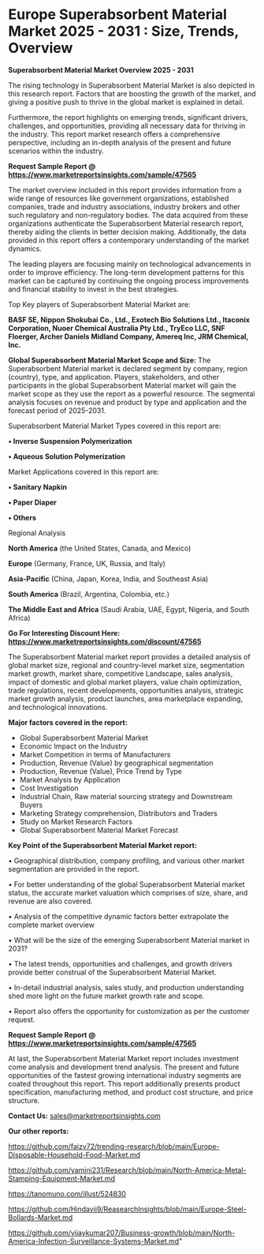 # Europe Superabsorbent Material Market 2025 - 2031 : Size, Trends, Overview

<Strong> Superabsorbent Material Market Overview 2025 - 2031</strong>

The rising technology in Superabsorbent Material Market is also depicted in this research report. Factors that are boosting the growth of the market, and giving a positive push to thrive in the global market is explained in detail.

Furthermore, the report highlights on emerging trends, significant drivers, challenges, and opportunities, providing all necessary data for thriving in the industry. This report market research offers a comprehensive perspective, including an in-depth analysis of the present and future scenarios within the industry.

<strong>Request Sample Report @ <a href=https://www.marketreportsinsights.com/sample/47565>https://www.marketreportsinsights.com/sample/47565</a></strong>

The market overview included in this report provides information from a wide range of resources like government organizations, established companies, trade and industry associations, industry brokers and other such regulatory and non-regulatory bodies. The data acquired from these organizations authenticate the Superabsorbent Material research report, thereby aiding the clients in better decision making. Additionally, the data provided in this report offers a contemporary understanding of the market dynamics.

The leading players are focusing mainly on technological advancements in order to improve efficiency. The long-term development patterns for this market can be captured by continuing the ongoing process improvements and financial stability to invest in the best strategies.

Top Key players of Superabsorbent Material Market are:

<strong>BASF SE, Nippon Shokubai Co., Ltd., Exotech Bio Solutions Ltd., Itaconix Corporation, Nuoer Chemical Australia Pty Ltd., TryEco LLC, SNF Floerger, Archer Daniels Midland Company, Amereq Inc, JRM Chemical, Inc.</strong>

<strong><b>Global Superabsorbent Material Market Scope and Size:</b></strong>
The Superabsorbent Material market is declared segment by company, region (country), type, and application. Players, stakeholders, and other participants in the global Superabsorbent Material market will gain the market scope as they use the report as a powerful resource. The segmental analysis focuses on revenue and product by type and application and the forecast period of 2025-2031.

Superabsorbent Material Market Types covered in this report are:

<strong>•  Inverse Suspension Polymerization

•  Aqueous Solution Polymerization</strong>

Market Applications covered in this report are:

<strong>•  Sanitary Napkin

•  Paper Diaper

•  Others</strong> 

Regional Analysis

<strong>North America</strong> (the United States, Canada, and Mexico)

<strong>Europe</strong> (Germany, France, UK, Russia, and Italy)

<strong>Asia-Pacific</strong> (China, Japan, Korea, India, and Southeast Asia)

<strong>South America</strong> (Brazil, Argentina, Colombia, etc.)

<strong>The Middle East and Africa</strong> (Saudi Arabia, UAE, Egypt, Nigeria, and South Africa)

<strong>Go For Interesting Discount Here: <a href=https://www.marketreportsinsights.com/discount/47565>https://www.marketreportsinsights.com/discount/47565</a></strong>

The Superabsorbent Material market report provides a detailed analysis of global market size, regional and country-level market size, segmentation market growth, market share, competitive Landscape, sales analysis, impact of domestic and global market players, value chain optimization, trade regulations, recent developments, opportunities analysis, strategic market growth analysis, product launches, area marketplace expanding, and technological innovations.

<strong><b>Major factors covered in the report:</b></strong>
<ul>
  <li>Global Superabsorbent Material Market </li>
  <li>Economic Impact on the Industry</li>
  <li>Market Competition in terms of Manufacturers</li>
  <li>Production, Revenue (Value) by geographical segmentation</li>
  <li>Production, Revenue (Value), Price Trend by Type</li>
  <li>Market Analysis by Application</li>
  <li>Cost Investigation</li>
  <li>Industrial Chain, Raw material sourcing strategy and Downstream Buyers</li>
  <li>Marketing Strategy comprehension, Distributors and Traders</li>
  <li>Study on Market Research Factors</li>
  <li>Global Superabsorbent Material Market Forecast</li>
</ul>

<strong><b>Key Point of the Superabsorbent Material Market report:</b></strong>

• Geographical distribution, company profiling, and various other market segmentation are provided in the report.

• For better understanding of the global Superabsorbent Material market status, the accurate market valuation which comprises of size, share, and revenue are also covered.

• Analysis of the competitive dynamic factors better extrapolate the complete market overview

• What will be the size of the emerging Superabsorbent Material market in 2031?

• The latest trends, opportunities and challenges, and growth drivers provide better construal of the Superabsorbent Material Market.

• In-detail industrial analysis, sales study, and production understanding shed more light on the future market growth rate and scope.

• Report also offers the opportunity for customization as per the customer request.

<strong>Request Sample Report @ <a href=https://www.marketreportsinsights.com/sample/47565>https://www.marketreportsinsights.com/sample/47565</a></strong>

At last, the Superabsorbent Material Market report includes investment come analysis and development trend analysis. The present and future opportunities of the fastest growing international industry segments are coated throughout this report. This report additionally presents product specification, manufacturing method, and product cost structure, and price structure.

<strong>Contact Us:</strong>
sales@marketreportsinsights.com

<strong>Our other reports:</strong>

<a href=https://github.com/faizy72/trending-research/blob/main/Europe-Disposable-Household-Food-Market.md>https://github.com/faizy72/trending-research/blob/main/Europe-Disposable-Household-Food-Market.md</a>

<a href=https://github.com/yamini231/Research/blob/main/North-America-Metal-Stamping-Equipment-Market.md>https://github.com/yamini231/Research/blob/main/North-America-Metal-Stamping-Equipment-Market.md</a>

<a href=https://tanomuno.com/illust/524830>https://tanomuno.com/illust/524830</a>

<a href=https://github.com/Hindavii9/ReasearchInsights/blob/main/Europe-Steel-Bollards-Market.md>https://github.com/Hindavii9/ReasearchInsights/blob/main/Europe-Steel-Bollards-Market.md</a>

<a href=https://github.com/vijaykumar207/Business-growth/blob/main/North-America-Infection-Surveillance-Systems-Market.md>https://github.com/vijaykumar207/Business-growth/blob/main/North-America-Infection-Surveillance-Systems-Market.md</a>"
